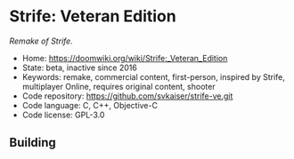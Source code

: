 # Strife: Veteran Edition

_Remake of Strife._

- Home: https://doomwiki.org/wiki/Strife:_Veteran_Edition
- State: beta, inactive since 2016
- Keywords: remake, commercial content, first-person, inspired by Strife, multiplayer Online, requires original content, shooter
- Code repository: https://github.com/svkaiser/strife-ve.git
- Code language: C, C++, Objective-C
- Code license: GPL-3.0

## Building
